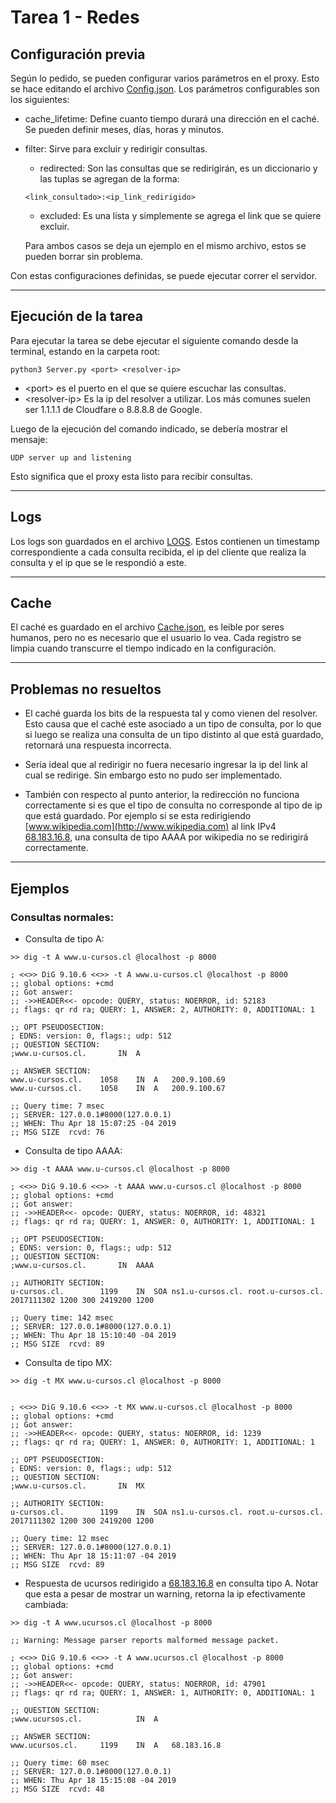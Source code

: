 # Tarea 1 - Redes

## Configuración previa
Según lo pedido, se pueden configurar varios parámetros en el proxy. Esto se hace editando el archivo [Config.json](./Config.json). Los parámetros configurables son los siguientes:

- cache_lifetime: Define cuanto tiempo durará una dirección en el caché. Se pueden definir meses, días, horas y minutos.
- filter: Sirve para excluir y redirigir consultas.
    - redirected: Son las consultas que se redirigirán, es un diccionario y las tuplas se agregan de la forma:

    ```{json}
    <link_consultado>:<ip_link_redirigido>
    ```

    - excluded: Es una lista y simplemente se agrega el link que se quiere excluir.

    Para ambos casos se deja un ejemplo en el mismo archivo, estos se pueden borrar sin problema.

Con estas configuraciones definidas, se puede ejecutar correr el servidor.

---

## Ejecución de la tarea

Para ejecutar la tarea se debe ejecutar el siguiente comando desde la terminal, estando en la carpeta root:

```{bash}
python3 Server.py <port> <resolver-ip>
```

- \<port> es el puerto en el que se quiere escuchar las consultas.
- \<resolver-ip> Es la ip del resolver a utilizar. Los más comunes suelen ser 1.1.1.1 de Cloudfare o 8.8.8.8 de Google.

Luego de la ejecución del comando indicado, se debería mostrar el mensaje:

```{bash}
UDP server up and listening
```

Esto significa que el proxy esta listo para recibir consultas.

---

## Logs

Los logs son guardados en el archivo [LOGS](./LOGS). Estos contienen un timestamp correspondiente a cada consulta recibida, el ip del cliente que realiza la consulta y el ip que se le respondió a este.

---

## Cache

El caché es guardado en el archivo [Cache.json](./Cache.json), es leible por seres humanos, pero no es necesario que el usuario lo vea. Cada registro se limpia cuando transcurre el tiempo indicado en la configuración.

---

## Problemas no resueltos

- El caché guarda los bits de la respuesta tal y como vienen del resolver. Esto causa que el caché este asociado a un tipo de consulta, por lo que si luego se realiza una consulta de un tipo distinto al que está guardado, retornará una respuesta incorrecta.

- Sería ideal que al redirigir no fuera necesario ingresar la ip del link al cual se redirige. Sin embargo esto no pudo ser implementado. 

- También con respecto al punto anterior, la redirección no funciona correctamente si es que el tipo de consulta no corresponde al tipo de ip que está guardado. Por ejemplo si se esta redirigiendo [www.wikipedia.com](http://www.wikipedia.com) al link IPv4 [68.183.16.8](http://www.sorry.cl), una consulta de tipo AAAA por wikipedia no se redirigirá correctamente.

---

## Ejemplos

### Consultas normales:

- Consulta de tipo A:
```{bash}
>> dig -t A www.u-cursos.cl @localhost -p 8000

; <<>> DiG 9.10.6 <<>> -t A www.u-cursos.cl @localhost -p 8000
;; global options: +cmd
;; Got answer:
;; ->>HEADER<<- opcode: QUERY, status: NOERROR, id: 52183
;; flags: qr rd ra; QUERY: 1, ANSWER: 2, AUTHORITY: 0, ADDITIONAL: 1

;; OPT PSEUDOSECTION:
; EDNS: version: 0, flags:; udp: 512
;; QUESTION SECTION:
;www.u-cursos.cl.		IN	A

;; ANSWER SECTION:
www.u-cursos.cl.	1058	IN	A	200.9.100.69
www.u-cursos.cl.	1058	IN	A	200.9.100.67

;; Query time: 7 msec
;; SERVER: 127.0.0.1#8000(127.0.0.1)
;; WHEN: Thu Apr 18 15:07:25 -04 2019
;; MSG SIZE  rcvd: 76

```

- Consulta de tipo AAAA:

```{bash}
>> dig -t AAAA www.u-cursos.cl @localhost -p 8000

; <<>> DiG 9.10.6 <<>> -t AAAA www.u-cursos.cl @localhost -p 8000
;; global options: +cmd
;; Got answer:
;; ->>HEADER<<- opcode: QUERY, status: NOERROR, id: 48321
;; flags: qr rd ra; QUERY: 1, ANSWER: 0, AUTHORITY: 1, ADDITIONAL: 1

;; OPT PSEUDOSECTION:
; EDNS: version: 0, flags:; udp: 512
;; QUESTION SECTION:
;www.u-cursos.cl.		IN	AAAA

;; AUTHORITY SECTION:
u-cursos.cl.		1199	IN	SOA	ns1.u-cursos.cl. root.u-cursos.cl. 2017111302 1200 300 2419200 1200

;; Query time: 142 msec
;; SERVER: 127.0.0.1#8000(127.0.0.1)
;; WHEN: Thu Apr 18 15:10:40 -04 2019
;; MSG SIZE  rcvd: 89
```

- Consulta de tipo MX:

```{bash}
>> dig -t MX www.u-cursos.cl @localhost -p 8000


; <<>> DiG 9.10.6 <<>> -t MX www.u-cursos.cl @localhost -p 8000
;; global options: +cmd
;; Got answer:
;; ->>HEADER<<- opcode: QUERY, status: NOERROR, id: 1239
;; flags: qr rd ra; QUERY: 1, ANSWER: 0, AUTHORITY: 1, ADDITIONAL: 1

;; OPT PSEUDOSECTION:
; EDNS: version: 0, flags:; udp: 512
;; QUESTION SECTION:
;www.u-cursos.cl.		IN	MX

;; AUTHORITY SECTION:
u-cursos.cl.		1199	IN	SOA	ns1.u-cursos.cl. root.u-cursos.cl. 2017111302 1200 300 2419200 1200

;; Query time: 12 msec
;; SERVER: 127.0.0.1#8000(127.0.0.1)
;; WHEN: Thu Apr 18 15:11:07 -04 2019
;; MSG SIZE  rcvd: 89
```

- Respuesta de ucursos redirigido a [68.183.16.8](http://www.sorry.cl) en consulta tipo A. Notar que esta a pesar de mostrar un warning, retorna la ip efectivamente cambiada:

```{bash}
>> dig -t A www.ucursos.cl @localhost -p 8000

;; Warning: Message parser reports malformed message packet.

; <<>> DiG 9.10.6 <<>> -t A www.ucursos.cl @localhost -p 8000
;; global options: +cmd
;; Got answer:
;; ->>HEADER<<- opcode: QUERY, status: NOERROR, id: 47901
;; flags: qr rd ra; QUERY: 1, ANSWER: 1, AUTHORITY: 0, ADDITIONAL: 1

;; QUESTION SECTION:
;www.ucursos.cl.			IN	A

;; ANSWER SECTION:
www.ucursos.cl.		1199	IN	A	68.183.16.8

;; Query time: 60 msec
;; SERVER: 127.0.0.1#8000(127.0.0.1)
;; WHEN: Thu Apr 18 15:15:08 -04 2019
;; MSG SIZE  rcvd: 48
```
